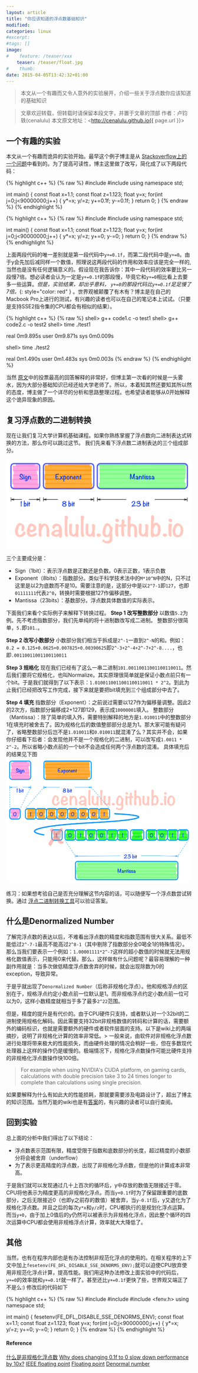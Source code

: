 ```yaml
---
layout: article
title: "你应该知道的浮点数基础知识"
modified:
categories: linux
#excerpt:
#tags: []
image:
#    feature: /teaser/xxx
    teaser: /teaser/float.jpg
#    thumb:
date: 2015-04-05T13:42:32+01:00
---
```



> 本文从一个有趣而又令人意外的实验展开，介绍一些关于浮点数你应该知道的基础知识


> 文章欢迎转载，但转载时请保留本段文字，并置于文章的顶部
> 作者：卢钧轶(cenalulu)
> 本文原文地址：<http://cenalulu.github.io{{ page.url }}>


## 一个有趣的实验

本文从一个有趣而诡异的实验开始。最早这个例子博主是从 [Stackoverflow上的一个问题](http://stackoverflow.com/questions/9314534/why-does-changing-0-1f-to-0-slow-down-performance-by-10x)中看到的。为了提高可读性，博主这里做了改写，简化成了以下两段代码：

{% highlight c++ %}
{% raw %}
#include <iostream>
#include <string>
using namespace std;

int main() {
    const float x=1.1;
    const float z=1.123;
    float y=x;
    for(int j=0;j<90000000;j++)
    {
        y*=x;
        y/=z;
        y+=0.1f;
        y-=0.1f;
    }
    return 0;
}
{% endraw %}
{% endhighlight %}

{% highlight c++ %}
{% raw %}
#include <iostream>
#include <string>
using namespace std;

int main() {
    const float x=1.1;
    const float z=1.123;
    float y=x;
    for(int j=0;j<90000000;j++)
    {
        y*=x;
        y/=z;
        y+=0;
        y-=0;
    }
    return 0;
}
{% endraw %}
{% endhighlight %}

上面两段代码的唯一差别就是第一段代码中`y+=0.1f`，而第二段代码中是`y+=0`。由于y会先加后减同样一个数值，照理说这两段代码的作用和效率应该是完全一样的,当然也是没有任何逻辑意义的。假设现在我告诉你：其中一段代码的效率要比另一段慢7倍。想必读者会认为一定是`y+=0.1f`的那段慢，毕竟它和`y+=0`相比看上去要多一些运算。*但是，实验结果，却出乎意料， `y+=0`的那段代码比`y+=0.1f`足足慢了7倍。*{: style="color: red" } 。世界观被颠覆了有木有？博主是在自己的Macbook Pro上进行的测试，有兴趣的读者也可以在自己的笔记本上试试。（只要是支持SSE2指令集的CPU都会有相似的结果）。

{% highlight c++ %}
{% raw %}
shell> g++ code1.c -o test1
shell> g++ code2.c -o test2
shell> time ./test1

real    0m9.895s
user    0m9.871s
sys     0m0.009s

shell> time ./test2

real    0m1.490s
user    0m1.483s
sys     0m0.003s
{% endraw %}
{% endhighlight %}

当然 [原文](http://stackoverflow.com/questions/9314534/why-does-changing-0-1f-to-0-slow-down-performance-by-10x)中的投票最高的回答解释的非常好，但博主第一次看的时候是一头雾水，因为大部分基础知识已经还给大学老师了。所以，本着知其然还要知其所以然的态度，博主做了一个详尽的分析和思路整理过程。也希望读者能够从0开始解释这个诡异现象的原因。


## 复习浮点数的二进制转换

现在让我们复习大学计算机基础课程。如果你熟练掌握了浮点数向二进制表达式转换的方法，那么你可以跳过这节。
我们先来看下浮点数二进制表达的三个组成部分。

![float_exponent](/images/linux/float/float.png)

三个主要成分是：

- Sign（1bit）：表示浮点数是正数还是负数。0表示正数，1表示负数
- Exponent（8bits）：指数部分。类似于科学技术法中的`M*10^N`中的N，只不过这里是以2为底数而不是10。需要注意的是，这部分中是以`2^7-1`即`127`，也即`01111111`代表`2^0`，转换时需要根据127作偏移调整。
- Mantissa（23bits）：基数部分。浮点数具体数值的实际表示。

下面我们来看个实际例子来解释下转换过程。
**Step 1 改写整数部分**
以数值`5.2`为例。先不考虑指数部分，我们先单纯的将十进制数改写成二进制。
整数部分很简单，`5.`即`101.`。

**Step 2 改写小数部分**
小数部分我们相当于拆成是`2^-1`一直到`2^-N`的和。例如：
`0.2 = 0.125+0.0625+0.007825+0.00390625`即`2^-3+2^-4+2^-7+2^-8....`，也即`.00110011001100110011`

**Step 3 规格化**
现在我们已经有了这么一串二进制`101.00110011001100110011`。然后我们要将它规格化，也叫Normalize。其实原理很简单就是保证小数点前只有一个bit。于是我们就得到了以下表示：`1.0100110011001100110011 * 2^2`。到此为止我们已经把改写工作完成，接下来就是要把bit填充到三个组成部分中去了。

**Step 4 填充**
指数部分（Exponent）：之前说过需要以127作为偏移量调整。因此2的2次方，指数部分偏移成2+127即129，表示成`10000001`填入。
整数部分（Mantissa）：除了简单的填入外，需要特别解释的地方是`1.010011`中的整数部分1在填充时被舍去了。因为规格化后的数值整部部分总是为1。那大家可能有疑问了，省略整数部分后岂不是`1.010011`和`0.010011`就混淆了么？其实并不会，如果你仔细看下后者：会发现他并不是一个规格化的二进制，可以改写成`1.0011 * 2^-2`。所以省略小数点前的一个bit不会造成任何两个浮点数的混淆。
具体填充后的结果见下图
![float_exponent](/images/linux/float/float2.png)

练习：如果想考验自己是否充分理解这节内容的话，可以随便写一个浮点数尝试转换。通过 [浮点二进制转换工具](http://www.h-schmidt.net/FloatConverter/IEEE754.html)可以验证答案。

## 什么是Denormalized Number

了解完浮点数的表达以后，不难看出浮点数的精度和指数范围有很大关系。最低不能低过`2^-7-1`最高不能高过`2^8-1`（其中剔除了指数部分全0喝全1的特殊情况）。那么当我们要表示一个例如：`1.00001111*2^-7`这样的超小数值的时候就无法用规格化数值表示，只能用0来代替。那么，这样做有什么问题呢？最容易理解的一种副作用就是：当多次做低精度浮点数舍弃的时候，就会出现除数为0的exception，导致异常。

于是乎就出现了`Denormalized Number`（后称非规格化浮点）。他和规格浮点的区别在于，规格浮点约定小数点前一位默认是1。而非规格浮点约定小数点前一位可以为0，这样小数精度就相当于多了最多`2^22`范围。

但是，精度的提升是有代价的。由于CPU硬件只支持，或者默认对一个32bit的二进制使用规格化解码。因此需要支持32bit非规格数值的转码和计算的话，需要额外的编码标识，也就是需要额外的硬件或者软件层面的支持。以下是wiki上的两端摘抄，说明了非规格化计算的效率非常低。> 一般来说，由软件对非规格化浮点数进行处理将带来极大的性能损失，而由硬件处理的情况会稍好一些，但在多数现代处理器上这样的操作仍是缓慢的。极端情况下，规格化浮点数操作可能比硬件支持的非规格化浮点数操作快100倍。

> For example when using NVIDIA's CUDA platform, on gaming cards, calculations with double precision take 3 to 24 times longer to complete than calculations using single precision.

如果要解释为什么有如此大的性能损耗，那就要需要涉及电路设计了，超出了博主的知识范围。当然万能的wiki也是有[答案](http://en.wikipedia.org/wiki/Floating_point#Floating-point_arithmetic_operations)的，有兴趣的读者可以自行查阅。



## 回到实验

总上面的分析中我们得出了以下结论：

- 浮点数表示范围有限，精度受限于指数和底数部分的长度，超过精度的小数部分将会被舍弃（underflow）
- 为了表示更高精度的浮点数，出现了非规格化浮点数，但是他的计算成本非常高。

于是我们就可以发现通过几十上百次的循环后，y中存放的数值无限接近于零。CPU将他表示为精度更高的非规格化浮点。而当`y+0.1f`时为了保留跟重要的底数部分，之后无限接近0（也即y之前存的数值）被舍弃，当`y-0.1f`后，y又退化为了规格化浮点数。并且之后的每次`y*x`和`y/z`时，CPU都执行的是规划化浮点运算。
而当`y+0`，由于加上0值后的y仍然可以被表示为非规格化浮点，因此整个循环的四次运算中CPU都会使用非规格浮点计算，效率就大大降低了。


## 其他

当然，也有在程序内部也是有办法控制非规范化浮点的使用的。在相关程序的上下文中加上`fesetenv(FE_DFL_DISABLE_SSE_DENORMS_ENV);`就可以迫使CPU放弃使用非规范化浮点计算，提高性能。我们用这种办法修改上面实验中的代码后，`y+=0`的效率就和`y+=0.1f`就一样了。甚至还比`y+=0.1f`更快了些，世界观又端正了不是么:) 修改后的代码如下

{% highlight c++ %}
{% raw %}
#include <iostream>
#include <string>
#include <fenv.h>
using namespace std;

int main() {
    fesetenv(FE_DFL_DISABLE_SSE_DENORMS_ENV);
    const float x=1.1;
    const float z=1.123;
    float y=x;
    for(int j=0;j<90000000;j++)
    {
        y*=x;
        y/=z;
        y+=0;
        y-=0;
    }
    return 0;
}
{% endraw %}
{% endhighlight %}


#### Reference

[什么是非规格化浮点数](http://baike.baidu.com/link?url=TRqZW2vNWEMkeMpk9npS7IoIo3wspFFIM5XoelAGvHLqG-NaiQrLAHmGIlOaPW0WGhPJfVwfVWS2JIb0xpRH0_)
[Why does changing 0.1f to 0 slow down performance by 10x?](http://stackoverflow.com/questions/9314534/why-does-changing-0-1f-to-0-slow-down-performance-by-10x)
[IEEE floating point](http://en.wikipedia.org/wiki/IEEE_floating_point)
[Floating point](http://en.wikipedia.org/wiki/Floating_point#Floating-point_arithmetic_operations)
[Denormal number](http://en.wikipedia.org/wiki/Denormal_number)

